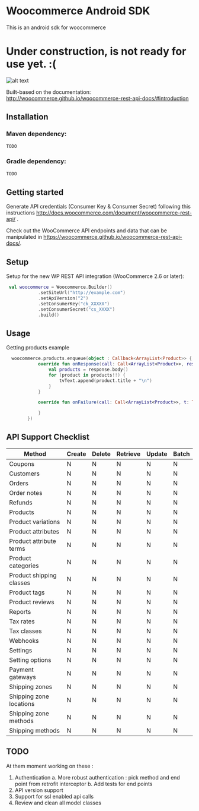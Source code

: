 # Woocommerce Android SDK

This is an android sdk for woocommerce 

# Under construction, is not ready for use yet. :(

![alt text](https://github.com/gilokimu/woocommerce-android-sdk/raw/master/screens/screenshot-1549248597583.jpg "Woocommerce Android app")

Built-based on the documentation: http://woocommerce.github.io/woocommerce-rest-api-docs/#introduction

## Installation

### Maven dependency:
```xml
TODO
```

### Gradle dependency:
```xml
TODO
```

## Getting started

Generate API credentials (Consumer Key & Consumer Secret) following this instructions <http://docs.woocommerce.com/document/woocommerce-rest-api/>
.

Check out the WooCommerce API endpoints and data that can be manipulated in <https://woocommerce.github.io/woocommerce-rest-api-docs/>.

## Setup

Setup for the new WP REST API integration (WooCommerce 2.6 or later):

```kotlin
 val woocommerce = Woocommerce.Builder()
            .setSiteUrl("http://example.com")
            .setApiVersion("2")
            .setConsumerKey("ck_XXXXX")
            .setConsumerSecret("cs_XXXX")
            .build()
```

## Usage
Getting products example

```kotlin
  woocommerce.products.enqueue(object : Callback<ArrayList<Product>> {
            override fun onResponse(call: Call<ArrayList<Product>>, response: Response<ArrayList<Product>>) {
                val products = response.body()
                for (product in products!!) {
                    tvText.append(product.title + "\n")
                }
            }

            override fun onFailure(call: Call<ArrayList<Product>>, t: Throwable) {

            }
        })
```

## API Support Checklist

Method | Create | Delete | Retrieve  | Update | Batch
--------------------- | ------------- | ------------- | ------------- | ------------- | -------------   
Coupons | N | N | N | N | N 
Customers | N | N | N | N | N
Orders | N | N | N | N | N
Order notes | N | N | N | N | N
Refunds | N | N | N | N | N
Products | N | N | N | N | N
Product variations | N | N | N | N | N
Product attributes | N | N | N | N | N
Product attribute terms | N | N | N | N | N
Product categories | N | N | N | N | N
Product shipping classes | N | N | N | N | N
Product tags | N | N | N | N | N
Product reviews | N | N | N | N | N
Reports | N | N | N | N | N
Tax rates | N | N | N | N | N
Tax classes | N | N | N | N | N
Webhooks | N | N | N | N | N
Settings | N | N | N | N | N
Setting options | N | N | N | N | N
Payment gateways | N | N | N | N | N
Shipping zones | N | N | N | N | N
Shipping zone locations | N | N | N | N | N
Shipping zone methods | N | N | N | N | N
Shipping methods | N | N | N | N | N


## TODO
At them moment working on these : 
1. Authentication
a. More robust authentication : pick method and end point from retrofit interceptor 
b. Add tests for end points
2. API version support
3. Support for ssl enabled api calls
4. Review and clean all model classes



